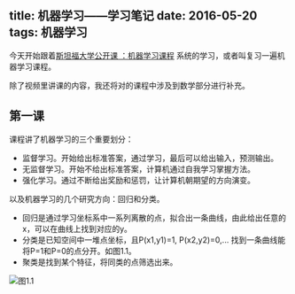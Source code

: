 title: 机器学习——学习笔记
date: 2016-05-20
tags: 机器学习
---

今天开始跟着[斯坦福大学公开课 ：机器学习课程](http://open.163.com/special/opencourse/machinelearning.html) 系统的学习，或者叫复习一遍机器学习课程。

除了视频里讲课的内容，我还将对的课程中涉及到数学部分进行补充。

## 第一课

课程讲了机器学习的三个重要划分：

* 监督学习。开始给出标准答案，通过学习，最后可以给出输入，预测输出。
* 无监督学习。开始不给出标准答案，计算机通过自我学习掌握方法。
* 强化学习。通过不断给出奖励和惩罚，让计算机朝期望的方向演变。

以及机器学习的几个研究方向：回归和分类。

- 回归是通过学习坐标系中一系列离散的点，拟合出一条曲线，由此给出任意的x，可以在曲线上找到对应的y。
- 分类是已知空间中一堆点坐标，且P(x1,y1)=1, P(x2,y2)=0,... 找到一条曲线能将P=1和P=0的点分开。如图1.1。
- 聚类是找到某个特征，将同类的点筛选出来。

![图1.1](http://www.17bigdata.com/wp-content/uploads/2015/05/980-121026161Z43421.jpg)
